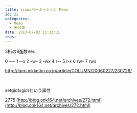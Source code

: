 ```yaml
---
title: Linuxパーミッション Memo
id: 22
categories:
  - Memo
  - 未分類
date: 2013-07-03 15:32:01
tags:
---
```


3桁の8進数Ver.

0 ---
1 --x
2 -w-
3 -wx
4 r--
5 r-x
6 rw-
7 rwx

[http:/](http://itpro.nikkeibp.co.jp/article/COLUMN/20060227/230728/)[/itpro.nikkeibp.co.jp/article/COLUMN/20060227/230728/](http://itpro.nikkeibp.co.jp/article/COLUMN/20060227/230728/)

&nbsp;

setgid(sgid)という属性

2775
[http://blog.onk164.net/archives/272.html](http://blog.onk164.net/archives/272.html)